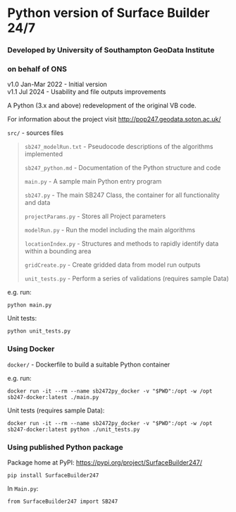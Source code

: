 # Python version of Surface Builder 24/7

### Developed by University of Southampton GeoData Institute
### on behalf of ONS

v1.0 Jan-Mar 2022 - Initial version  
v1.1 Jul 2024 - Usability and file outputs improvements


A Python (3.x and above) redevelopment of the original VB code.

For information about the project visit http://pop247.geodata.soton.ac.uk/

`src/` - sources files

> `sb247_modelRun.txt` - Pseudocode descriptions of the algorithms implemented
>
> `sb247_python.md` - Documentation of the Python structure and code
>
> `main.py` - A sample main Python entry program
> 
> `sb247.py` - The main SB247 Class, the container for all functionality and data
> 
> `projectParams.py` - Stores all Project parameters
> 
> `modelRun.py` - Run the model including the main algorithms
> 
> `locationIndex.py` - Structures and methods to rapidly identify data within a bounding area 
> 
> `gridCreate.py` - Create gridded data from model run outputs
> 
> `unit_tests.py` - Perform a series of validations (requires sample Data)

e.g. run:

```python main.py```

Unit tests:

```python unit_tests.py```

### Using Docker

`docker/` - Dockerfile to build a suitable Python container

e.g. run:

```docker run -it --rm --name sb2472py_docker -v "$PWD":/opt -w /opt sb247-docker:latest ./main.py```

Unit tests (requires sample Data):

```docker run -it --rm --name sb2472py_docker -v "$PWD":/opt -w /opt sb247-docker:latest python ./unit_tests.py```

### Using published Python package

Package home at PyPI: https://pypi.org/project/SurfaceBuilder247/

```pip install SurfaceBuilder247```

In `Main.py`:

```from SurfaceBuilder247 import SB247```
